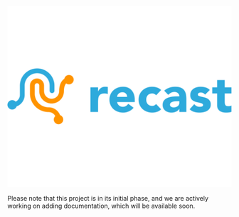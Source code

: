 ![RECAST logo]

Please note that this project is in its initial phase, and we are actively working on adding documentation, which will be available soon.

[RECAST logo]: assets/logos/recast_logo.svg